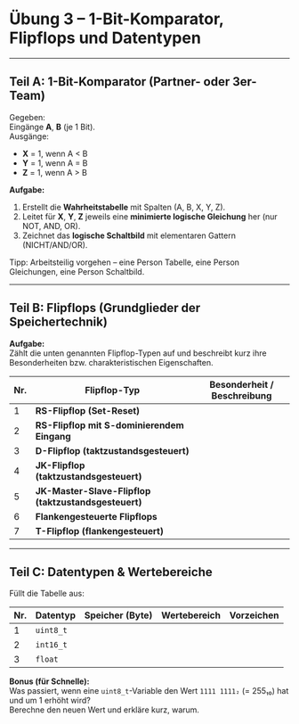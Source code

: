 # Übung 3 – 1-Bit-Komparator, Flipflops und Datentypen

---

## Teil A: 1-Bit-Komparator (Partner- oder 3er-Team)

Gegeben:  
Eingänge **A**, **B** (je 1 Bit).  
Ausgänge:  
- **X** = 1, wenn A < B  
- **Y** = 1, wenn A = B  
- **Z** = 1, wenn A > B  

**Aufgabe:**
1. Erstellt die **Wahrheitstabelle** mit Spalten \(A, B, X, Y, Z\).  
2. Leitet für **X**, **Y**, **Z** jeweils eine **minimierte logische Gleichung** her (nur NOT, AND, OR).  
3. Zeichnet das **logische Schaltbild** mit elementaren Gattern (NICHT/AND/OR).  

Tipp: Arbeitsteilig vorgehen – eine Person Tabelle, eine Person Gleichungen, eine Person Schaltbild.  

---

## Teil B: Flipflops (Grundglieder der Speichertechnik)

**Aufgabe:**  
Zählt die unten genannten Flipflop-Typen auf und beschreibt kurz ihre Besonderheiten bzw. charakteristischen Eigenschaften.

| Nr. | Flipflop-Typ | Besonderheit / Beschreibung |
|-----|---------------|-----------------------------|
| 1 | **RS-Flipflop (Set-Reset)** | |
| 2 | **RS-Flipflop mit S-dominierendem Eingang** | |
| 3 | **D-Flipflop (taktzustandsgesteuert)** |  |
| 4 | **JK-Flipflop (taktzustandsgesteuert)** | |
| 5 | **JK-Master-Slave-Flipflop (taktzustandsgesteuert)** |  |
| 6 | **Flankengesteuerte Flipflops** |  |
| 7 | **T-Flipflop (flankengesteuert)** |  |

---

## Teil C: Datentypen & Wertebereiche

Füllt die Tabelle aus:

| Nr. | Datentyp | Speicher (Byte) | Wertebereich | Vorzeichen |
|-----|-----------|-----------------|---------------|-------------|
| 1 | `uint8_t` | | | |
| 2 | `int16_t` | | | |
| 3 | `float` | | | |

**Bonus (für Schnelle):**  
Was passiert, wenn eine `uint8_t`-Variable den Wert `1111 1111₂` (= 255₁₀) hat und um 1 erhöht wird?  
Berechne den neuen Wert und erkläre kurz, warum.
